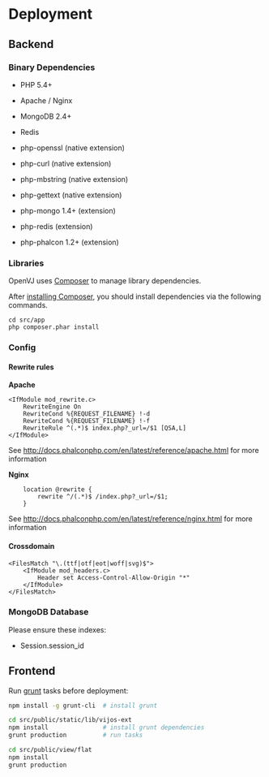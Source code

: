 # Deployment

## Backend

### Binary Dependencies

- PHP 5.4+

- Apache / Nginx

- MongoDB 2.4+

- Redis

- php-openssl (native extension)

- php-curl (native extension)

- php-mbstring (native extension)

- php-gettext (native extension)

- php-mongo 1.4+ (extension)

- php-redis (extension)

- php-phalcon 1.2+ (extension)

### Libraries

OpenVJ uses [Composer](http://getcomposer.org/) to manage library dependencies.

After [installing Composer](http://getcomposer.org/doc/00-intro.md), you should install dependencies via the following commands.

```
cd src/app
php composer.phar install
```

### Config

#### Rewrite rules

**Apache**

```
<IfModule mod_rewrite.c>
    RewriteEngine On
    RewriteCond %{REQUEST_FILENAME} !-d
    RewriteCond %{REQUEST_FILENAME} !-f
    RewriteRule ^(.*)$ index.php?_url=/$1 [QSA,L]
</IfModule>
```

See http://docs.phalconphp.com/en/latest/reference/apache.html for more information

**Nginx**

```
    location @rewrite {
        rewrite ^/(.*)$ /index.php?_url=/$1;
    }
```

See http://docs.phalconphp.com/en/latest/reference/nginx.html for more information

#### Crossdomain

```
<FilesMatch "\.(ttf|otf|eot|woff|svg)$">
    <IfModule mod_headers.c>
        Header set Access-Control-Allow-Origin "*"
    </IfModule>
</FilesMatch>
```

### MongoDB Database

Please ensure these indexes:

- Session.session_id

## Frontend

Run [grunt](http://gruntjs.com/getting-started) tasks before deployment:

```bash
npm install -g grunt-cli  # install grunt

cd src/public/static/lib/vijos-ext
npm install               # install grunt dependencies
grunt production          # run tasks

cd src/public/view/flat
npm install
grunt production
```